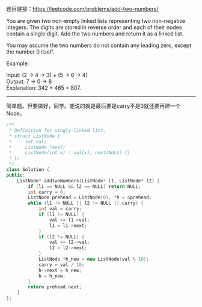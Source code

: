 题目链接：https://leetcode.com/problems/add-two-numbers/

You are given two non-empty linked lists representing two non-negative integers. The digits are stored in reverse order and each of their nodes contain a single digit. Add the two numbers and return it as a linked list.

You may assume the two numbers do not contain any leading zero, except the number 0 itself.

Example:

Input: (2 -> 4 -> 3) + (5 -> 6 -> 4)\
Output: 7 -> 0 -> 8\
Explanation: 342 + 465 = 807.

---
简单题。但要做好，同学。能说的就是最后要是carry不是0就还要再建一个Node。
```cpp
/**
 * Definition for singly-linked list.
 * struct ListNode {
 *     int val;
 *     ListNode *next;
 *     ListNode(int x) : val(x), next(NULL) {}
 * };
 */
class Solution {
public:
    ListNode* addTwoNumbers(ListNode* l1, ListNode* l2) {
        if (l1 == NULL && l2 == NULL) return NULL;
        int carry = 0;
        ListNode prehead = ListNode(0), *h = &prehead;
        while (l1 != NULL || l2 != NULL || carry) {
            int val = carry;
            if (l1 != NULL) {
                val += l1->val;
                l1 = l1->next;
            }
            if (l2 != NULL) {
                val += l2->val;
                l2 = l2->next;
            }
            ListNode *h_new = new ListNode(val % 10);
            carry = val / 10;
            h->next = h_new;
            h = h_new;
        }          
        return prehead.next; 
    }
};
```